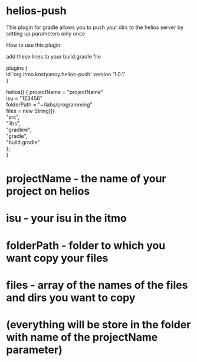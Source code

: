 # helios-push  

This plugin for gradle allows you to push your dirs to the helios server by setting up parameters only once  

How to use this plugin:  

add these lines to your build.gradle file  

plugins {  
  id 'org.itmo.kostyanoy.helios-push' version '1.0.1'  
}  

helios() {
    projectName = "projectName"  
    isu = "123456"  
    folderPath = "~/labs/programming"   
    files = new String[]{  
        "src",  
        "libs",  
        "gradlew",  
        "gradle",  
        "build.gradle"  
    };  
}  

# projectName - the name of your project on helios  
# isu - your isu in the itmo
# folderPath - folder to which you want copy your files
# files - array of the names of the files and dirs you want to copy 
# (everything will be store in the folder with name of the projectName parameter)
